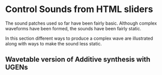 # Control Sounds from HTML sliders

The sound patches used so far have been fairly basic.  Although complex waveforms have been formed, the sounds have been fairly static.

In this section different ways to produce a complex wave are illustrated along with ways to make the sound less static.

## Wavetable version of Additive synthesis with UGENs



 